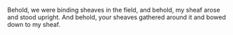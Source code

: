 Behold, we were binding sheaves in the field, and behold, my sheaf arose and stood upright. And behold, your sheaves gathered around it and bowed down to my sheaf.
